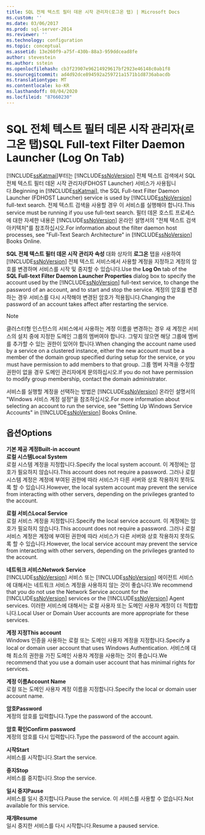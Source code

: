```yaml
---
title: SQL 전체 텍스트 필터 데몬 시작 관리자(로그온 탭) | Microsoft Docs
ms.custom: ''
ms.date: 03/06/2017
ms.prod: sql-server-2014
ms.reviewer: ''
ms.technology: configuration
ms.topic: conceptual
ms.assetid: 13e260f9-a75f-430b-88a3-959ddcead8fe
author: stevestein
ms.author: sstein
ms.openlocfilehash: cb3f23907e96214929617bf2923e46148c0ab1f8
ms.sourcegitcommit: ad4d92dce894592a259721a1571b1d8736abacdb
ms.translationtype: MT
ms.contentlocale: ko-KR
ms.lasthandoff: 08/04/2020
ms.locfileid: "87660230"
---
```

# <a name="sql-full-text-filter-daemon-launcher-log-on-tab"></a><span data-ttu-id="c4a50-102">SQL 전체 텍스트 필터 데몬 시작 관리자(로그온 탭)</span><span class="sxs-lookup"><span data-stu-id="c4a50-102">SQL Full-text Filter Daemon Launcher (Log On Tab)</span></span>
  <span data-ttu-id="c4a50-103">[!INCLUDE[ssKatmai](../../includes/sskatmai-md.md)]부터는 [!INCLUDE[ssNoVersion](../../includes/ssnoversion-md.md)] 전체 텍스트 검색에서 SQL 전체 텍스트 필터 데몬 시작 관리자(FDHOST Launcher) 서비스가 사용됩니다.</span><span class="sxs-lookup"><span data-stu-id="c4a50-103">Beginning in [!INCLUDE[ssKatmai](../../includes/sskatmai-md.md)], the SQL Full-text Filter Daemon Launcher (FDHOST Launcher) service is used by [!INCLUDE[ssNoVersion](../../includes/ssnoversion-md.md)] full-text search.</span></span> <span data-ttu-id="c4a50-104">전체 텍스트 검색을 사용할 경우 이 서비스를 실행해야 합니다.</span><span class="sxs-lookup"><span data-stu-id="c4a50-104">This service must be running if you use full-text search.</span></span> <span data-ttu-id="c4a50-105">필터 데몬 호스트 프로세스에 대한 자세한 내용은 [!INCLUDE[ssNoVersion](../../includes/ssnoversion-md.md)] 온라인 설명서의 "전체 텍스트 검색 아키텍처"를 참조하십시오.</span><span class="sxs-lookup"><span data-stu-id="c4a50-105">For information about the filter daemon host processes, see "Full-Text Search Architecture" in [!INCLUDE[ssNoVersion](../../includes/ssnoversion-md.md)] Books Online.</span></span>  
  
 <span data-ttu-id="c4a50-106">**SQL 전체 텍스트 필터 데몬 시작 관리자 속성** 대화 상자의 **로그온** 탭을 사용하여 [!INCLUDE[ssNoVersion](../../includes/ssnoversion-md.md)] 전체 텍스트 서비스에서 사용할 계정을 지정하고 계정의 암호를 변경하며 서비스를 시작 및 중지할 수 있습니다.</span><span class="sxs-lookup"><span data-stu-id="c4a50-106">Use the **Log On** tab of the **SQL Full-text Filter Daemon Launcher  Properties** dialog box to specify the account used by the [!INCLUDE[ssNoVersion](../../includes/ssnoversion-md.md)] full-text service, to change the password of an account, and to start and stop the service.</span></span> <span data-ttu-id="c4a50-107">계정의 암호를 변경하는 경우 서비스를 다시 시작해야 변경된 암호가 적용됩니다.</span><span class="sxs-lookup"><span data-stu-id="c4a50-107">Changing the password of an account takes affect after restarting the service.</span></span>  
  
> [!NOTE]  
>  <span data-ttu-id="c4a50-108">클러스터형 인스턴스의 서비스에서 사용하는 계정 이름을 변경하는 경우 새 계정은 서비스의 설치 중에 지정한 도메인 그룹의 멤버여야 합니다. 그렇지 않으면 해당 그룹에 멤버를 추가할 수 있는 권한이 있어야 합니다.</span><span class="sxs-lookup"><span data-stu-id="c4a50-108">When changing the account name used by a service on a clustered instance, either the new account must be a member of the domain group specified during setup for the service, or you must have permission to add members to that group.</span></span> <span data-ttu-id="c4a50-109">그룹 멤버 자격을 수정할 권한이 없을 경우 도메인 관리자에게 문의하십시오.</span><span class="sxs-lookup"><span data-stu-id="c4a50-109">If you do not have permission to modify group membership, contact the domain administrator.</span></span>  
>   
>  <span data-ttu-id="c4a50-110">서비스를 실행할 계정을 선택하는 방법은 [!INCLUDE[ssNoVersion](../../includes/ssnoversion-md.md)] 온라인 설명서의 "Windows 서비스 계정 설정"을 참조하십시오.</span><span class="sxs-lookup"><span data-stu-id="c4a50-110">For more information about selecting an account to run the service, see "Setting Up Windows Service Accounts" in [!INCLUDE[ssNoVersion](../../includes/ssnoversion-md.md)] Books Online.</span></span>  
  
## <a name="options"></a><span data-ttu-id="c4a50-111">옵션</span><span class="sxs-lookup"><span data-stu-id="c4a50-111">Options</span></span>  
 <span data-ttu-id="c4a50-112">**기본 제공 계정**</span><span class="sxs-lookup"><span data-stu-id="c4a50-112">**Built-in account**</span></span>  
 <span data-ttu-id="c4a50-113">**로컬 시스템**</span><span class="sxs-lookup"><span data-stu-id="c4a50-113">**Local System**</span></span>  
 <span data-ttu-id="c4a50-114">로컬 시스템 계정을 지정합니다.</span><span class="sxs-lookup"><span data-stu-id="c4a50-114">Specify the local system account.</span></span> <span data-ttu-id="c4a50-115">이 계정에는 암호가 필요하지 않습니다.</span><span class="sxs-lookup"><span data-stu-id="c4a50-115">This account does not require a password.</span></span> <span data-ttu-id="c4a50-116">그러나 로컬 시스템 계정은 계정에 부여된 권한에 따라 서비스가 다른 서버와 상호 작용하지 못하도록 할 수 있습니다.</span><span class="sxs-lookup"><span data-stu-id="c4a50-116">However, the local system account may prevent the service from interacting with other servers, depending on the privileges granted to the account.</span></span>  
  
 <span data-ttu-id="c4a50-117">**로컬 서비스**</span><span class="sxs-lookup"><span data-stu-id="c4a50-117">**Local Service**</span></span>  
 <span data-ttu-id="c4a50-118">로컬 서비스 계정을 지정합니다.</span><span class="sxs-lookup"><span data-stu-id="c4a50-118">Specify the local service account.</span></span> <span data-ttu-id="c4a50-119">이 계정에는 암호가 필요하지 않습니다.</span><span class="sxs-lookup"><span data-stu-id="c4a50-119">This account does not require a password.</span></span> <span data-ttu-id="c4a50-120">그러나 로컬 서비스 계정은 계정에 부여된 권한에 따라 서비스가 다른 서버와 상호 작용하지 못하도록 할 수 있습니다.</span><span class="sxs-lookup"><span data-stu-id="c4a50-120">However, the local service account may prevent the service from interacting with other servers, depending on the privileges granted to the account.</span></span>  
  
 <span data-ttu-id="c4a50-121">**네트워크 서비스**</span><span class="sxs-lookup"><span data-stu-id="c4a50-121">**Network Service**</span></span>  
 <span data-ttu-id="c4a50-122">[!INCLUDE[ssNoVersion](../../includes/ssnoversion-md.md)] 서비스 또는 [!INCLUDE[ssNoVersion](../../includes/ssnoversion-md.md)] 에이전트 서비스에 대해서는 네트워크 서비스 계정을 사용하지 않는 것이 좋습니다.</span><span class="sxs-lookup"><span data-stu-id="c4a50-122">We recommend that you do not use the Network Service account for the [!INCLUDE[ssNoVersion](../../includes/ssnoversion-md.md)] services or the [!INCLUDE[ssNoVersion](../../includes/ssnoversion-md.md)] Agent services.</span></span> <span data-ttu-id="c4a50-123">이러한 서비스에 대해서는 로컬 사용자 또는 도메인 사용자 계정이 더 적합합니다.</span><span class="sxs-lookup"><span data-stu-id="c4a50-123">Local User or Domain User accounts are more appropriate for these services.</span></span>  
  
 <span data-ttu-id="c4a50-124">**계정 지정**</span><span class="sxs-lookup"><span data-stu-id="c4a50-124">**This account**</span></span>  
 <span data-ttu-id="c4a50-125">Windows 인증을 사용하는 로컬 또는 도메인 사용자 계정을 지정합니다.</span><span class="sxs-lookup"><span data-stu-id="c4a50-125">Specify a local or domain user account that uses Windows Authentication.</span></span> <span data-ttu-id="c4a50-126">서비스에 대해 최소의 권한을 가진 도메인 사용자 계정을 사용하는 것이 좋습니다.</span><span class="sxs-lookup"><span data-stu-id="c4a50-126">We recommend that you use a domain user account that has minimal rights for services.</span></span>  
  
 <span data-ttu-id="c4a50-127">**계정 이름**</span><span class="sxs-lookup"><span data-stu-id="c4a50-127">**Account Name**</span></span>  
 <span data-ttu-id="c4a50-128">로컬 또는 도메인 사용자 계정 이름을 지정합니다.</span><span class="sxs-lookup"><span data-stu-id="c4a50-128">Specify the local or domain user account name.</span></span>  
  
 <span data-ttu-id="c4a50-129">**암호**</span><span class="sxs-lookup"><span data-stu-id="c4a50-129">**Password**</span></span>  
 <span data-ttu-id="c4a50-130">계정의 암호를 입력합니다.</span><span class="sxs-lookup"><span data-stu-id="c4a50-130">Type the password of the account.</span></span>  
  
 <span data-ttu-id="c4a50-131">**암호 확인**</span><span class="sxs-lookup"><span data-stu-id="c4a50-131">**Confirm password**</span></span>  
 <span data-ttu-id="c4a50-132">계정의 암호를 다시 입력합니다.</span><span class="sxs-lookup"><span data-stu-id="c4a50-132">Type the password of the account again.</span></span>  
  
 <span data-ttu-id="c4a50-133">**시작**</span><span class="sxs-lookup"><span data-stu-id="c4a50-133">**Start**</span></span>  
 <span data-ttu-id="c4a50-134">서비스를 시작합니다.</span><span class="sxs-lookup"><span data-stu-id="c4a50-134">Start the service.</span></span>  
  
 <span data-ttu-id="c4a50-135">**중지**</span><span class="sxs-lookup"><span data-stu-id="c4a50-135">**Stop**</span></span>  
 <span data-ttu-id="c4a50-136">서비스를 중지합니다.</span><span class="sxs-lookup"><span data-stu-id="c4a50-136">Stop the service.</span></span>  
  
 <span data-ttu-id="c4a50-137">**일시 중지**</span><span class="sxs-lookup"><span data-stu-id="c4a50-137">**Pause**</span></span>  
 <span data-ttu-id="c4a50-138">서비스를 일시 중지합니다.</span><span class="sxs-lookup"><span data-stu-id="c4a50-138">Pause the service.</span></span> <span data-ttu-id="c4a50-139">이 서비스를 사용할 수 없습니다.</span><span class="sxs-lookup"><span data-stu-id="c4a50-139">Not available for this service.</span></span>  
  
 <span data-ttu-id="c4a50-140">**재개**</span><span class="sxs-lookup"><span data-stu-id="c4a50-140">**Resume**</span></span>  
 <span data-ttu-id="c4a50-141">일시 중지한 서비스를 다시 시작합니다.</span><span class="sxs-lookup"><span data-stu-id="c4a50-141">Resume a paused service.</span></span>  
  
  
